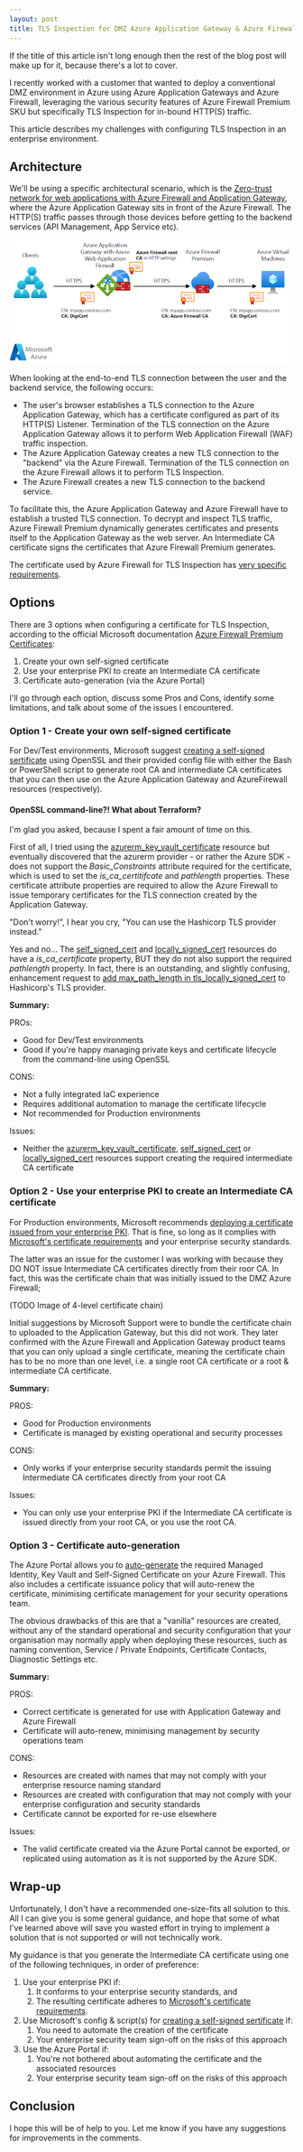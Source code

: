```yaml
---
layout: post
title: TLS Inspection for DMZ Azure Application Gateway & Azure Firewall - certificate options, issues and limitations
---
```

If the title of this article isn't long enough then the rest of the blog post will make up for it, because there's a lot to cover.

I recently worked with a customer that wanted to deploy a conventional DMZ environment in Azure using Azure Application Gateways and Azure Firewall, leveraging the various security features of Azure Firewall Premium SKU but specifically TLS Inspection for in-bound HTTP(S) traffic.

This article describes my challenges with configuring TLS Inspection in an enterprise environment.

## Architecture

We'll be using a specific architectural scenario, which is the [Zero-trust network for web applications with Azure Firewall and Application Gateway](https://learn.microsoft.com/en-us/azure/architecture/example-scenario/gateway/application-gateway-before-azure-firewall), where the Azure Application Gateway sits in front of the Azure Firewall. The HTTP(S) traffic passes through those devices before getting to the backend services (API Management, App Service etc).

![Architecture diagram showing the packet flow in a web app network that uses Application Gateway in front of Azure Firewall Premium.](/images/2024-03-26-TLS-Inspection.png)

When looking at the end-to-end TLS connection between the user and the backend service, the following occurs:

- The user's browser establishes a TLS connection to the Azure Application Gateway, which has a certificate configured as part of its HTTP(S) Listener. Termination of the TLS connection on the Azure Application Gateway allows it to perform Web Application Firewall (WAF) traffic inspection.
- The Azure Application Gateway creates a new TLS connection to the "backend" via the Azure Firewall. Termination of the TLS connection on the Azure Firewall allows it to perform TLS Inspection.
- The Azure Firewall creates a new TLS connection to the backend service.

To facilitate this, the Azure Application Gateway and Azure Firewall have to establish a trusted TLS connection. To decrypt and inspect TLS traffic, Azure Firewall Premium dynamically generates certificates and presents itself to the Application Gateway as the web server. An Intermediate CA certificate signs the certificates that Azure Firewall Premium generates.

The certificate used by Azure Firewall for TLS Inspection has [very specific requirements](https://learn.microsoft.com/en-us/azure/firewall/premium-certificates#intermediate-ca-certificate-requirements).

## Options

There are 3 options when configuring a certificate for TLS Inspection, according to the official Microsoft documentation [Azure Firewall Premium Certificates](https://learn.microsoft.com/en-us/azure/firewall/premium-certificates#configure-a-certificate-in-your-policy):

1. Create your own self-signed certificate
2. Use your enterprise PKI to create an Intermediate CA certificate
3. Certificate auto-generation (via the Azure Portal)

I'll go through each option, discuss some Pros and Cons, identify some limitations, and talk about some of the issues I encountered.

### Option 1 - Create your own self-signed certificate

For Dev/Test environments, Microsoft suggest [creating a self-signed sertificate](https://learn.microsoft.com/en-us/azure/firewall/premium-certificates#create-your-own-self-signed-ca-certificate) using OpenSSL and their provided config file with either the Bash or PowerShell script to generate root CA and intermediate CA certificates that you can then use on the Azure Application Gateway and AzureFirewall resources (respectively).

#### OpenSSL command-line?! What about Terraform?

I'm glad you asked, because I spent a fair amount of time on this.

First of all, I tried using the [azurerm_key_vault_certificate](https://registry.terraform.io/providers/hashicorp/azurerm/latest/docs/resources/key_vault_certificate) resource but eventually discovered that the azurerm provider - or rather the Azure SDK - does not support the *Basic_Constraints* attribute required for the certificate, which is used to set the *is_ca_certitifcate* and *pathlength* properties. These certificate attribute properties are required to allow the Azure Firewall to issue temporary certificates for the TLS connection created by the Application Gateway.

"Don't worry!", I hear you cry, "You can use the Hashicorp TLS provider instead."

Yes and no... The [self_signed_cert](https://registry.terraform.io/providers/hashicorp/tls/latest/docs/resources/self_signed_cert) and [locally_signed_cert](https://registry.terraform.io/providers/hashicorp/tls/latest/docs/resources/locally_signed_cert) resources do have a *is_ca_certificate* property, BUT they do not also support the required *pathlength* property. In fact, there is an outstanding, and slightly confusing, enhancement request to [add max_path_length in tls_locally_signed_cert](https://github.com/hashicorp/terraform-provider-tls/issues/296) to Hashicorp's TLS provider.

**Summary:**

PROs:

- Good for Dev/Test environments
- Good if you're happy managing private keys and certificate lifecycle from the command-line using OpenSSL

CONS:

- Not a fully integrated IaC experience
- Requires additional automation to manage the certificate lifecycle
- Not recommended for Production environments

Issues:

- Neither the [azurerm_key_vault_certificate](https://registry.terraform.io/providers/hashicorp/azurerm/latest/docs/resources/key_vault_certificate), [self_signed_cert](https://registry.terraform.io/providers/hashicorp/tls/latest/docs/resources/self_signed_cert) or [locally_signed_cert](https://registry.terraform.io/providers/hashicorp/tls/latest/docs/resources/locally_signed_cert) resources support creating the required intermediate CA certificate

### Option 2 - Use your enterprise PKI to create an Intermediate CA certificate

For Production environments, Microsoft recommends [deploying a certificate issued from your enterprise PKI](https://learn.microsoft.com/en-us/azure/firewall/premium-deploy-certificates-enterprise-ca). That is fine, so long as it complies with [Microsoft's certificate requirements](https://learn.microsoft.com/en-us/azure/firewall/premium-certificates#intermediate-ca-certificate-requirements) and your enterprise security standards.

The latter was an issue for the customer I was working with because they DO NOT issue Intermediate CA certificates directly from their roor CA. In fact, this was the certificate chain that was initially issued to the DMZ Azure Firewall;

(TODO Image of 4-level certificate  chain)

Initial suggestions by Microsoft Support were to bundle the certificate chain to uploaded to the Application Gateway, but this did not work. They later confirmed with the Azure Firewall and Application Gateway product teams that you can only upload a single certificate, meaning the certificate chain has to be no more than one level, i.e. a single root CA certificate or a root & intermediate CA certificate.

**Summary:**

PROS:

- Good for Production environments
- Certificate is managed by existing operational and security processes

CONS:

- Only works if your enterprise security standards permit the issuing Intermediate CA certificates directly from your root CA

Issues:

- You can only use your enterprise PKI if the Intermediate CA certificate is issued directly from your root CA, or you use the root CA.

### Option 3 - Certificate auto-generation

The Azure Portal allows you to [auto-generate](https://learn.microsoft.com/en-us/azure/firewall/premium-certificates#certificate-auto-generation) the required Managed Identity, Key Vault and Self-Signed Certificate on your Azure Firewall. This also includes a certificate issuance policy that will auto-renew the certificate, minimising certificate management for your security operations team.

The obvious drawbacks of this are that a "vanilla" resources are created, without any of the standard operational and security configuration that your organisation may normally apply when deploying these resources, such as naming convention, Service / Private Endpoints, Certificate Contacts, Diagnostic Settings etc.

**Summary:**

PROS:

- Correct certificate is generated for use with Application Gateway and Azure Firewall
- Certificate will auto-renew, minimising management by security operations team

CONS:

- Resources are created with names that may not comply with your enterprise resource naming standard
- Resources are created with configuration that may not comply with your enterprise configuration and security standards
- Certificate cannot be exported for re-use elsewhere

Issues:

- The valid certificate created via the Azure Portal cannot be exported, or replicated using automation as it is not supported by the Azure SDK.

## Wrap-up

Unfortunately, I don't have a recommended one-size-fits all solution to this. All I can give you is some general guidance, and hope that some of what I've learned above will save you wasted effort in trying to implement a solution that is not supported or will not technically work.

My guidance is that you generate the Intermediate CA certificate using one of the following techniques, in order of preference:

1. Use your enterprise PKI if:
   1. It conforms to your enterprise security standards, and
   2. The resulting certificate adheres to [Microsoft's certificate requirements](https://learn.microsoft.com/en-us/azure/firewall/premium-certificates#intermediate-ca-certificate-requirements).
2. Use Microsoft's config & script(s) for [creating a self-signed sertificate](https://learn.microsoft.com/en-us/azure/firewall/premium-certificates#create-your-own-self-signed-ca-certificate) if:
   1. You need to automate the creation of the certificate
   2. Your enterprise security team sign-off on the risks of this approach
3. Use the Azure Portal if:
   1. You're not bothered about automating the certificate and the associated resources
   2. Your enterprise security team sign-off on the risks of this approach

## Conclusion

I hope this will be of help to you. Let me know if you have any suggestions for improvements in the comments.
